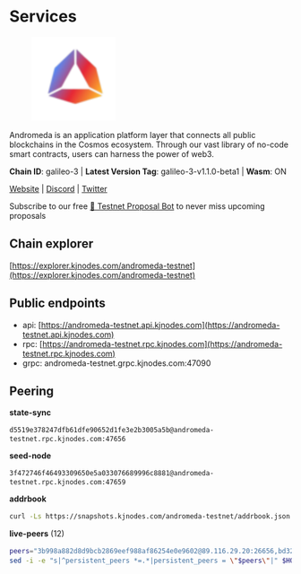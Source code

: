 # Services

<figure><img src="https://raw.githubusercontent.com/kj89/cosmos-images/main/logos/andromeda.png" width="150" alt=""><figcaption></figcaption></figure>

Andromeda is an application platform layer that connects all  public blockchains in the Cosmos ecosystem. Through our vast  library of no-code smart contracts, users can harness the power of web3.

**Chain ID**: galileo-3 | **Latest Version Tag**: galileo-3-v1.1.0-beta1 | **Wasm**: ON

[Website](https://www.andromedaprotocol.io) | [Discord](https://discord.gg/wzM3kSN3sE) | [Twitter](https://twitter.com/andromedaprot)



Subscribe to our free [🤖 Testnet Proposal Bot](https://t.me/kjnodes_testnet_proposal_bot) to never miss upcoming proposals


## Chain explorer
[https://explorer.kjnodes.com/andromeda-testnet](https://explorer.kjnodes.com/andromeda-testnet)

## Public endpoints

* api: [https://andromeda-testnet.api.kjnodes.com](https://andromeda-testnet.api.kjnodes.com)
* rpc: [https://andromeda-testnet.rpc.kjnodes.com](https://andromeda-testnet.rpc.kjnodes.com)
* grpc: andromeda-testnet.grpc.kjnodes.com:47090

## Peering

**state-sync**

```text
d5519e378247dfb61dfe90652d1fe3e2b3005a5b@andromeda-testnet.rpc.kjnodes.com:47656
```

**seed-node**

```text
3f472746f46493309650e5a033076689996c8881@andromeda-testnet.rpc.kjnodes.com:47659
```

**addrbook**
```bash
curl -Ls https://snapshots.kjnodes.com/andromeda-testnet/addrbook.json > $HOME/.andromedad/config/addrbook.json
```

**live-peers** (12)
```bash
peers="3b998a882d8d9bcb2869eef988af86254e0e9602@89.116.29.20:26656,bd323d2c7ce260b831d20923d390e4a1623f32c4@213.239.215.195:20095,4cd929e58c35970289659e402a582115671baaee@65.109.106.91:25656,2e6164a7c45c1840494af5db9bc54aacc39a065e@85.239.233.241:26656,4d4ef8f6ff2f1ac8ba5e102e858f6ecbd0d3dda1@31.220.84.3:26656,3d25f45062b5f3f49a87d38300ca0f657a9c853f@84.252.159.238:02656,c45d01b216a7f24a06448a47b6cf19a42e74c29b@65.21.170.3:32656,0f966c78a7ac4722bd389f5c010efb8235ca8f73@65.108.227.112:14656,62f7aaafd73816bdaf685a6270541c1d1f8162ad@155.133.27.170:26656,8870aca1936673bb2068ed07fcadc6c46d3ec3a1@146.190.83.6:22656,d5519e378247dfb61dfe90652d1fe3e2b3005a5b@65.109.68.190:47656,1d94f397352dc20be4b56e4bfd9305649cbac778@65.108.232.150:20095"
sed -i -e "s|^persistent_peers *=.*|persistent_peers = \"$peers\"|" $HOME/.andromedad/config/config.toml
```
